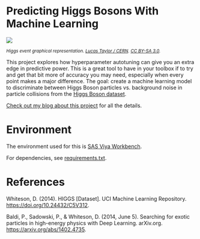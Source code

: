 # Predicting Higgs Bosons With Machine Learning
<img src="https://upload.wikimedia.org/wikipedia/commons/thumb/1/1c/CMS_Higgs-event.jpg/300px-CMS_Higgs-event.jpg"></img>

<sup><cite>Higgs event graphical representation. [Lucas Taylor / CERN](https://commons.wikimedia.org/wiki/File:CMS_Higgs-event.jpg). [CC BY-SA 3.0](https://creativecommons.org/licenses/by-sa/3.0/deed.en).</sup></cite>

This project explores how hyperparameter autotuning can give you an extra edge in predictive power. This is a great tool to have in your toolbox if to try and get that bit more of accuracy you may need, especially when every point makes a major difference. The goal: create a machine learning model to discriminate between Higgs Boson particles vs. background noise in particle collisions from the [Higgs Boson dataset](https://archive.ics.uci.edu/dataset/280/higgs).

[Check out my blog about this project](https://blogs.sas.com/content/sgf/2025/06/13/boost-ml-accuracy-with-hyperparameter-tuning/) for all the details.

# Environment
The environment used for this is [SAS Viya Workbench](https://www.sas.com/en_us/software/viya/workbench.html). 

For dependencies, see [requirements.txt](./requirements.txt).

# References

Whiteson, D. (2014). HIGGS [Dataset]. UCI Machine Learning Repository. https://doi.org/10.24432/C5V312.

Baldi, P., Sadowski, P., & Whiteson, D. (2014, June 5). Searching for exotic particles in high-energy physics with Deep Learning. arXiv.org. https://arxiv.org/abs/1402.4735.
